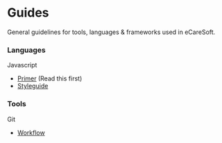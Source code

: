 Guides
===

General guidelines for tools, languages & frameworks used in eCareSoft.

### Languages
Javascript
* [Primer](javascript/primer.md) (Read this first)
* [Styleguide](javascript/styleguide.md)

### Tools
Git
* [Workflow](git/workflow.md)
